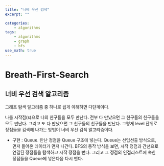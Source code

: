 ```yaml
---
title: "너비 우선 검색"
excerpt: ""

categories:
    - algorithms
tags:
    - algorithms
    - graph
    - bfs
use_math: true
---
```


# Breath-First-Search

## 너비 우선 검색 알고리즘

그래프 탐색 알고리즘 중 하나로 쉽게 이해하면 다단계이다.

나를 시작점(s)으로 나의 친구들을 모두 만난다. 전부 다 만났으면 그 친구들의 친구들을 모두 만난다. 그리고 또 다 만났으면 그 친구들의 친구들을 만난다. 그렇게 level 단위로 정점들을 검색해 나가는 방법이 너비 우선 검색 알고리즘이다.

- 구현 : Queue. 만난 정점을 Queue 구조에 넣는다. Queue는 선입선출 방식으로, 먼저 들어온 데이터가 먼저 나간다. BFS의 동작 방식을 보면, 시작 정점과 간선으로 연결된 정점들을 탐색하고 시작 정점을 뺀다. 그리고 그 정점의 인접리스트에 속한 정점들을 Queue에 넣은다음 다시 밴다. 
